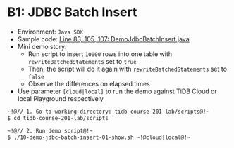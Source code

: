 # B1: JDBC Batch Insert
+ Environment: `Java SDK`
+ Sample code:
[Line 83, 105, 107: DemoJdbcBatchInsert.java](https://github.com/pingcap/tidb-course-201-lab/blob/master/scripts/DemoJdbcBatchInsert.java)
+ Mini demo story:
  + Run script to insert `10000` rows into one table with `rewriteBatchedStatements` set to `true`
  + Then, the script will do it again with `rewriteBatchedStatements` set to `false`
  + Observe the differences on elapsed times
+ Use parameter `[cloud|local]` to run the demo against TiDB Cloud or local Playground respectively
```8
~!@// 1. Go to working directory: tidb-course-201-lab/scripts@!~
$ cd tidb-course-201-lab/scripts

~!@// 2. Run demo script@!~
$ ./10-demo-jdbc-batch-insert-01-show.sh ~!@cloud|local@!~

```